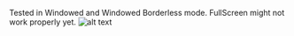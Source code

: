 Tested in Windowed and Windowed Borderless mode. 
FullScreen might not work properly yet. 
![alt text](https://i.imgur.com/isM08fK.png)
